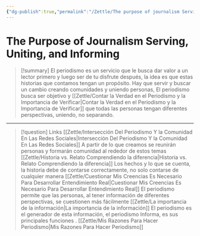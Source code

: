 ```yaml
---
{"dg-publish":true,"permalink":"/Zettle/The purpose of journalism Serving, uniting, and informing/","title":"The purpose of journalism Serving, uniting, and informing","tags":["ZeType/Pensamiento"],"created":"2023-09-05T06:28:41.486-05:00","updated":"2023-09-25T12:37:13.255-05:00"}
---
```



# The Purpose of Journalism Serving, Uniting, and Informing

> [!summary] 
> El periodismo es un servicio que le busca dar valor a un lector primero y luego ser de tu disfrute después, la idea es que estas historias que contamos tengan un propósito. Hay que servir y buscar un cambio creando comunidades y uniendo personas, El periodismo busca ser objetivo y [[Zettle/Contar la Verdad en el Periodismo y la Importancia de Verificar\|Contar la Verdad en el Periodismo y la Importancia de Verificar]] que todas las personas tengan diferentes perspectivas, uniendo, no separando.

- - - 
> [!question] Links
> [[Zettle/Intersección Del Periodismo Y la Comunidad En Las Redes Sociales\|Intersección Del Periodismo Y la Comunidad En Las Redes Sociales]] A partir de lo que creamos se reunirán personas y formarán comunidad al rededor de estos temas
> [[Zettle/Historia vs. Relato Comprendiendo la diferencia\|Historia vs. Relato Comprendiendo la diferencia]] Los hechos y lo que se cuenta, la historia debe de contarse correctamente, no solo contarse de cualquier manera
> [[Zettle/Cuestionar Mis Creencias Es Necesario Para Desarrollar Entendimiento Real\|Cuestionar Mis Creencias Es Necesario Para Desarrollar Entendimiento Real]] El periodismo permite que las personas, al tener información de diferentes perspectivas, se cuestionen más fácilmente
> [[Zettle/La importancia de la información\|La importancia de la información]] El periodismo es el generador de esta información, el periodismo Informa, es sus principales funciones
>.
> [[Zettle/Mis Razones Para Hacer Periodismo\|Mis Razones Para Hacer Periodismo]]
